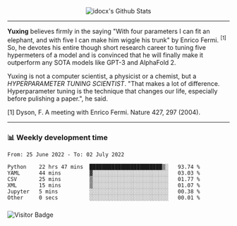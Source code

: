 <div align="center">
    <img align="center" src="https://github-readme-stats.vercel.app/api?username=idocx&show_icons=true&count_private=true&hide_border=true" alt="idocx's Github Stats"></img>
</div>

---

**Yuxing** believes firmly in the saying "With four parameters I can fit an elephant, and with five I can make him wiggle his trunk" by Enrico Fermi. <sup>[1]</sup> So, he devotes his entire though short research career to tuning five hypermeters of a model and is convinced that he will finally make it outperform any SOTA models like GPT-3 and AlphaFold 2.

Yuxing is not a computer scientist, a physicist or a chemist, but a *HYPERPARAMETER TUNING SCIENTIST*. "That makes a lot of difference. Hyperparameter tuning is the technique that changes our life, especially before pulishing a paper.", he said.

[1] Dyson, F. A meeting with Enrico Fermi. Nature 427, 297 (2004).


---

### 📊 Weekly development time
<!--START_SECTION:waka-->

```text
From: 25 June 2022 - To: 02 July 2022

Python    22 hrs 47 mins  ███████████████████████▒░   93.74 %
YAML      44 mins         ▓░░░░░░░░░░░░░░░░░░░░░░░░   03.03 %
CSV       25 mins         ▒░░░░░░░░░░░░░░░░░░░░░░░░   01.77 %
XML       15 mins         ▒░░░░░░░░░░░░░░░░░░░░░░░░   01.07 %
Jupyter   5 mins          ░░░░░░░░░░░░░░░░░░░░░░░░░   00.38 %
Other     0 secs          ░░░░░░░░░░░░░░░░░░░░░░░░░   00.01 %
```

<!--END_SECTION:waka-->

### 

![Visitor Badge](https://visitor-badge.laobi.icu/badge?page_id=idocx.idocx)